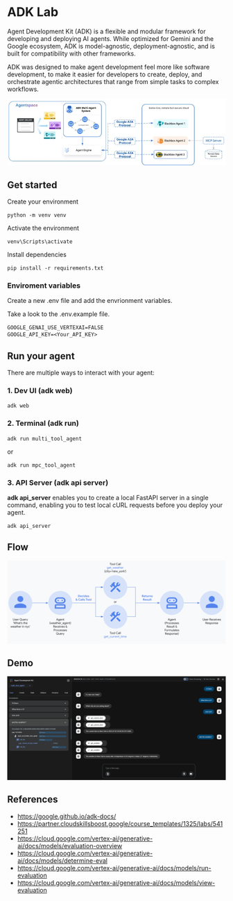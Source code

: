 # ADK Lab

Agent Development Kit (ADK) is a flexible and modular framework for developing and deploying AI agents. While optimized for Gemini and the Google ecosystem, ADK is model-agnostic, deployment-agnostic, and is built for compatibility with other frameworks. 

ADK was designed to make agent development feel more like software development, to make it easier for developers to create, deploy, and orchestrate agentic architectures that range from simple tasks to complex workflows.

![App](images/adk_agentspace.png)



## Get started 

Create your environment

```
python -m venv venv
```

Activate the environment
```
venv\Scripts\activate
```


Install dependencies

```
pip install -r requirements.txt
```


### Enviroment variables
Create a new  .env file and add the envrionment variables.

Take a look to the .env.example file.
```
GOOGLE_GENAI_USE_VERTEXAI=FALSE
GOOGLE_API_KEY=<Your_API_KEY>
```



## Run your agent
There are multiple ways to interact with your agent:

### 1. Dev UI (adk web)

```
adk web
```


### 2. Terminal (adk run)
```
adk run multi_tool_agent
```

or
```
adk run mpc_tool_agent
```

### 3. API Server (adk api server)
**adk api_server** enables you to create a local FastAPI server in a single command, enabling you to test local cURL requests before you deploy your agent.

```
adk api_server
```

## Flow

![quickstart](images/quickstart-flow-tool.png)

## Demo
![App](images/demo.png)

## References
- https://google.github.io/adk-docs/
- https://partner.cloudskillsboost.google/course_templates/1325/labs/541251
- https://cloud.google.com/vertex-ai/generative-ai/docs/models/evaluation-overview
- https://cloud.google.com/vertex-ai/generative-ai/docs/models/determine-eval
- https://cloud.google.com/vertex-ai/generative-ai/docs/models/run-evaluation
- https://cloud.google.com/vertex-ai/generative-ai/docs/models/view-evaluation